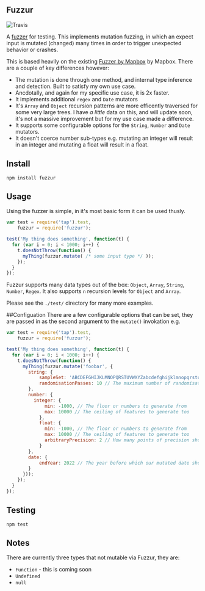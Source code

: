 ## Fuzzur

![Travis](https://api.travis-ci.org/Joe8Bit/fuzzur.svg)

A [fuzzer](http://en.wikipedia.org/wiki/Fuzz_testing) for testing. This implements mutation fuzzing, in which an expect input is mutated (changed) many times in order to trigger unexpected behavior or crashes.

This is based heavily on the existing [Fuzzer by Mapbox](https://github.com/mapbox/fuzzer) by Mapbox. There are a couple of key differences however:

* The mutation is done through one method, and internal type inference and detection. Built to satisfy my own use case.
* Ancdotally, and again for my specific use case, it is 2x faster.
* It implements additional `regex` and `Date` mutators
* It's `Array` and `Object` recursion patterns are more efficently traversed for some very large trees. I have *a little* data on this, and will update soon, it's not a massive improvement but for my use case made a difference.
* It supports some configurable options for the `String`, `Number` and `Date` mutators.
* It doesn't coerce number sub-types e.g. mutating an integer will result in an integer and mutating a float will result in a float.

## Install

```
npm install fuzzur
```

## Usage

Using the fuzzer is simple, in it's most basic form it can be used thusly.

```javascript
var test = require('tap').test,
    fuzzur = require('fuzzur');

test('My thing does something', function(t) {
  for (var i = 0; i < 1000; i++) {
    t.doesNotThrow(function() {
      myThing(fuzzur.mutate( /* some input type */ ));
    });
  }
});
```

Fuzzur supports many data types out of the box: `Object`, `Array`, `String`, `Number`, `Regex`. It also supports `n` recursion levels for `Object` and `Array`.

Please see the `./test/` directory for many more examples.

##Configuation
There are a few configurable options that can be set, they are passed in as the second argument to the `mutate()` invokation e.g.

```javascript
var test = require('tap').test,
    fuzzur = require('fuzzur');

test('My thing does something', function(t) {
  for (var i = 0; i < 1000; i++) {
    t.doesNotThrow(function() {
      myThing(fuzzur.mutate('foobar', {
        string: {
            sampleSet: 'ABCDEFGHIJKLMNOPQRSTUVWXYZabcdefghijklmnopqrstuvwxyz0123456789', // The set of chars from which the mutated strings are built, can be overriden with custom sets
            randomisationPasses: 10 // The maximum number of randomisation passes that are done on each string, a random number between 1 and this
        },
        number: {
          integer: {
              min: -1000, // The floor or numbers to generate from
              max: 10000 // The ceiling of features to generate too
            },
            float: {
              min: -1000, // The floor or numbers to generate from
              max: 10000 // The ceiling of features to generate too
              arbitraryPrecision: 2 // How many points of precision should be passed into .toFixed()
            }
        },
        date: {
            endYear: 2022 // The year before which our mutated date should be generated
        }
      }));
    });
  }
});
```


## Testing

```
npm test
```

## Notes

There are currently three types that not mutable via Fuzzur, they are:

* `Function` - this is coming soon
* `Undefined`
* `null`
